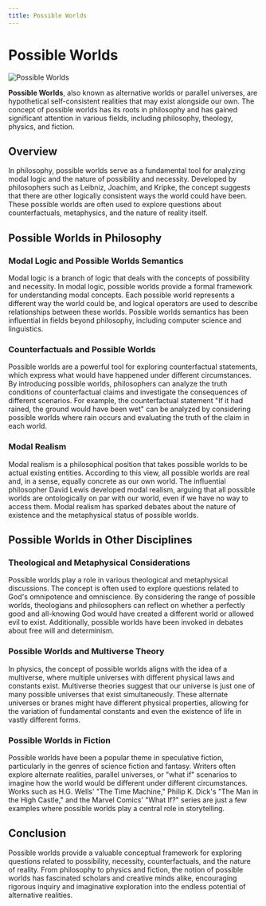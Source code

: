 ```yaml
---
title: Possible Worlds
---
```

# Possible Worlds

![Possible Worlds](https://upload.wikimedia.org/wikipedia/commons/thumb/a/a3/Multiverse_infinite_detail_2.jpg/640px-Multiverse_infinite_detail_2.jpg)

**Possible Worlds**, also known as alternative worlds or parallel universes, are hypothetical self-consistent realities that may exist alongside our own. The concept of possible worlds has its roots in philosophy and has gained significant attention in various fields, including philosophy, theology, physics, and fiction.

## Overview

In philosophy, possible worlds serve as a fundamental tool for analyzing modal logic and the nature of possibility and necessity. Developed by philosophers such as Leibniz, Joachim, and Kripke, the concept suggests that there are other logically consistent ways the world could have been. These possible worlds are often used to explore questions about counterfactuals, metaphysics, and the nature of reality itself.

## Possible Worlds in Philosophy

### Modal Logic and Possible Worlds Semantics

Modal logic is a branch of logic that deals with the concepts of possibility and necessity. In modal logic, possible worlds provide a formal framework for understanding modal concepts. Each possible world represents a different way the world could be, and logical operators are used to describe relationships between these worlds. Possible worlds semantics has been influential in fields beyond philosophy, including computer science and linguistics.

### Counterfactuals and Possible Worlds

Possible worlds are a powerful tool for exploring counterfactual statements, which express what would have happened under different circumstances. By introducing possible worlds, philosophers can analyze the truth conditions of counterfactual claims and investigate the consequences of different scenarios. For example, the counterfactual statement "If it had rained, the ground would have been wet" can be analyzed by considering possible worlds where rain occurs and evaluating the truth of the claim in each world.

### Modal Realism

Modal realism is a philosophical position that takes possible worlds to be actual existing entities. According to this view, all possible worlds are real and, in a sense, equally concrete as our own world. The influential philosopher David Lewis developed modal realism, arguing that all possible worlds are ontologically on par with our world, even if we have no way to access them. Modal realism has sparked debates about the nature of existence and the metaphysical status of possible worlds.

## Possible Worlds in Other Disciplines

### Theological and Metaphysical Considerations

Possible worlds play a role in various theological and metaphysical discussions. The concept is often used to explore questions related to God's omnipotence and omniscience. By considering the range of possible worlds, theologians and philosophers can reflect on whether a perfectly good and all-knowing God would have created a different world or allowed evil to exist. Additionally, possible worlds have been invoked in debates about free will and determinism.

### Possible Worlds and Multiverse Theory

In physics, the concept of possible worlds aligns with the idea of a multiverse, where multiple universes with different physical laws and constants exist. Multiverse theories suggest that our universe is just one of many possible universes that exist simultaneously. These alternate universes or branes might have different physical properties, allowing for the variation of fundamental constants and even the existence of life in vastly different forms.

### Possible Worlds in Fiction

Possible worlds have been a popular theme in speculative fiction, particularly in the genres of science fiction and fantasy. Writers often explore alternate realities, parallel universes, or "what if" scenarios to imagine how the world would be different under different circumstances. Works such as H.G. Wells' "The Time Machine," Philip K. Dick's "The Man in the High Castle," and the Marvel Comics' "What If?" series are just a few examples where possible worlds play a central role in storytelling.

## Conclusion

Possible worlds provide a valuable conceptual framework for exploring questions related to possibility, necessity, counterfactuals, and the nature of reality. From philosophy to physics and fiction, the notion of possible worlds has fascinated scholars and creative minds alike, encouraging rigorous inquiry and imaginative exploration into the endless potential of alternative realities.